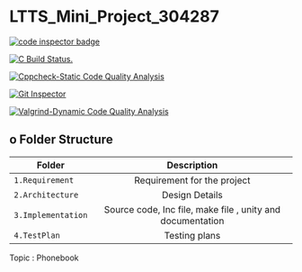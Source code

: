 # LTTS_Mini_Project_304287

<a href="https://frontend.code-inspector.com/public/user/github/Gaurav-Jain-1999">
   <img src="https://code-inspector.com/public/badge/user/github/Gaurav-Jain-1999?style=light" alt="code inspector badge" />
</a>


[![C Build Status.](https://github.com/Gaurav-Jain-1999/LTTS_Mini_Project_304287/actions/workflows/C_build.yml/badge.svg)](https://github.com/Gaurav-Jain-1999/LTTS_Mini_Project_304287/actions/workflows/C_build.yml)

[![Cppcheck-Static Code Quality Analysis](https://github.com/Gaurav-Jain-1999/LTTS_Mini_Project_304287/actions/workflows/codequality.yml/badge.svg)](https://github.com/Gaurav-Jain-1999/LTTS_Mini_Project_304287/actions/workflows/codequality.yml)

[![Git Inspector](https://github.com/Gaurav-Jain-1999/LTTS_Mini_Project_304287/actions/workflows/Git_Inspector.yml/badge.svg)](https://github.com/Gaurav-Jain-1999/LTTS_Mini_Project_304287/actions/workflows/Git_Inspector.yml)

[![Valgrind-Dynamic Code Quality Analysis](https://github.com/Gaurav-Jain-1999/LTTS_Mini_Project_304287/actions/workflows/Dynamic.yml/badge.svg)](https://github.com/Gaurav-Jain-1999/LTTS_Mini_Project_304287/actions/workflows/Dynamic.yml)

## o Folder Structure
|       Folder        |             Description             | 
|---------------------|:-----------------------------------:|
|`1.Requirement`      | Requirement for the project |
|`2.Architecture`           | Design Details           |
|`3.Implementation`   | Source code, Inc file, make file , unity and documentation         |
|`4.TestPlan`   | Testing plans         | 

Topic : Phonebook
